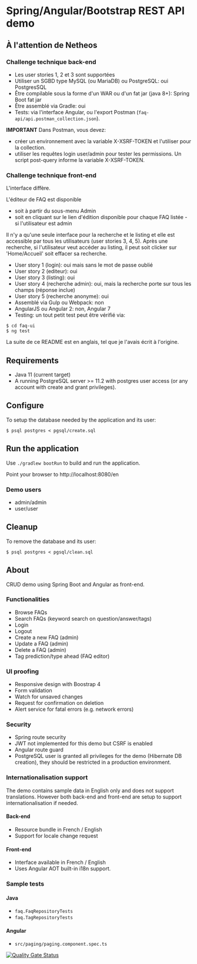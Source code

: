 # Spring/Angular/Bootstrap REST API demo

## À l'attention de Netheos

### Challenge technique back-end

* Les user stories 1, 2 et 3 sont supportées
* Utiliser un SGBD type MySQL (ou MariaDB) ou PostgreSQL: oui PostgresSQL 
* Être compilable sous la forme d'un WAR ou d'un fat jar (java 8+): Spring Boot fat jar 
* Être assemblé via Gradle: oui
* Tests: via l'interface Angular, ou l'export Postman (`faq-api/api.postman_collection.json`). 

**IMPORTANT**
Dans Postman, vous devez: 
* créer un environnement avec la variable X-XSRF-TOKEN et l'utiliser pour la collection.
* utiliser les requêtes login user/admin pour tester les permissions. Un script post-query informe la variable X-XSRF-TOKEN.

### Challenge technique front-end

L'interface diffère. 

L'éditeur de FAQ est disponible 
* soit à partir du sous-menu Admin
* soit en cliquant sur le lien d'édition disponible pour chaque FAQ listée - si l'utilisateur est admin

Il n'y a qu'une seule interface pour la recherche et le listing et elle est accessible par tous les utilisateurs (user stories 3, 4, 5).
Après une recherche, si l'utilisateur veut accéder au listing, il peut soit clicker sur 'Home/Accueil' soit effacer sa recherche. 

* User story 1 (login): oui mais sans le mot de passe oublié
* User story 2 (editeur): oui
* User story 3 (listing): oui
* User story 4 (recherche admin): oui, mais la recherche porte sur tous les champs (réponse inclue)
* User story 5 (recherche anonyme): oui
* Assemblé via Gulp ou Webpack: non
* AngularJS ou Angular 2: non, Angular 7
* Testing: un tout petit test peut être vérifié via:

```
$ cd faq-ui
$ ng test
```

La suite de ce README est en anglais, tel que je l'avais écrit à l'origine.

## Requirements

* Java 11 (current target)
* A running PostgreSQL server >= 11.2 with postgres user access (or any account with create and grant privileges).

## Configure

To setup the database needed by the application and its user:

```$ psql postgres < pgsql/create.sql```

## Run the application 

Use `./gradlew bootRun` to build and run the application.

Point your browser to http://localhost:8080/en

### Demo users

- admin/admin
- user/user

## Cleanup

To remove the database and its user:

```$ psql postgres < pgsql/clean.sql```

## About

CRUD demo using Spring Boot and Angular as front-end.

### Functionalities

* Browse FAQs
* Search FAQs (keyword search on question/answer/tags)
* Login
* Logout
* Create a new FAQ (admin)
* Update a FAQ (admin)
* Delete a FAQ (admin)
* Tag prediction/type ahead (FAQ editor)

### UI proofing

* Responsive design with Boostrap 4
* Form validation
* Watch for unsaved changes
* Request for confirmation on deletion
* Alert service for fatal errors (e.g. network errors)

### Security

* Spring route security
* JWT not implemented for this demo but CSRF is enabled
* Angular route guard
* PostgreSQL user is granted all privileges for the demo (Hibernate DB creation), they should be restricted in a production environment. 

### Internationalisation support

The demo contains sample data in English only and does not support translations. 
However both back-end and front-end are setup to support internationalisation if needed.

#### Back-end

* Resource bundle in French / English
* Support for locale change request

#### Front-end

* Interface available in French / English
* Uses Angular AOT built-in i18n support.


### Sample tests

#### Java

* `faq.FaqRepositoryTests`
* `faq.TagRepositoryTests`

#### Angular

* `src/paging/paging.component.spec.ts`


[![Quality Gate Status](https://sonarcloud.io/api/project_badges/measure?project=lambdamu_faq&metric=alert_status)](https://sonarcloud.io/dashboard?id=lambdamu_faq)
